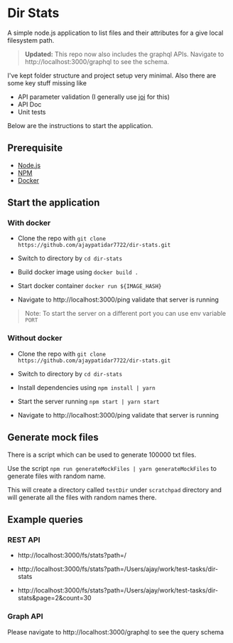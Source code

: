 # Dir Stats
A simple node.js application to list files and their attributes for a give local filesystem path.

> **Updated:** This repo now also includes the graphql APIs. Navigate to http://localhost:3000/graphql to see the schema.

I've kept folder structure and project setup very minimal. Also there are some key stuff missing like 
- API parameter validation (I generally use [joi](https://github.com/sideway/joi) for this)
- API Doc
- Unit tests

Below are the instructions to start the application.


## Prerequisite

- [Node.js](https://nodejs.org)
- [NPM](https://www.npmjs.com)
- [Docker](https://www.docker.com)

## Start the application

### With docker
- Clone the repo with `git clone https://github.com/ajaypatidar7722/dir-stats.git`

- Switch to directory by `cd dir-stats`

- Build docker image using `docker build .`

- Start docker container `docker run ${IMAGE_HASH}`

- Navigate to http://localhost:3000/ping validate that server is running

> Note: To start the server on a different port you can use env variable `PORT`

### Without docker

- Clone the repo with `git clone https://github.com/ajaypatidar7722/dir-stats.git`

- Switch to directory by `cd dir-stats`

- Install dependencies using `npm install | yarn`

- Start the server running `npm start | yarn start`

- Navigate to http://localhost:3000/ping validate that server is running

## Generate mock files

There is a script which can be used to generate 100000 txt files.

Use the script `npm run generateMockFiles | yarn generateMockFiles` to generate files with random name.

This will create a directory called `testDir` under `scratchpad` directory and will generate all the files with random names there. 

## Example queries

### REST API

- http://localhost:3000/fs/stats?path=/

- http://localhost:3000/fs/stats?path=/Users/ajay/work/test-tasks/dir-stats

- http://localhost:3000/fs/stats?path=/Users/ajay/work/test-tasks/dir-stats&page=2&count=30

### Graph API

Please navigate to http://localhost:3000/graphql to see the query schema
